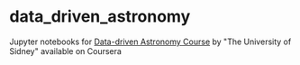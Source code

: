 # data_driven_astronomy
Jupyter notebooks for [Data-driven Astronomy Course](https://www.coursera.org/learn/data-driven-astronomy/) by "The University of Sidney" available on Coursera
